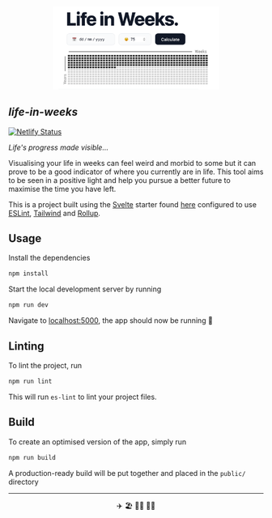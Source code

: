 <p align="center"> 
    <img src="docs/assets/logo.png" alt="Logo" width="65%">
</p>

## **_life-in-weeks_**

[![Netlify Status](https://api.netlify.com/api/v1/badges/848c185e-dd0c-47e8-b6e3-d86a6f0490f7/deploy-status)](https://app.netlify.com/sites/life-in-weeks/deploys)

_Life's progress made visible..._

Visualising your life in weeks can feel weird and morbid to some but it can prove to be a good indicator of where you currently are in life.
This tool aims to be seen in a positive light and help you pursue a better future to maximise the time you have left.

This is a project built using the [Svelte](https://svelte.dev) starter found [here](https://github.com/sveltejs/template) configured to use [ESLint](https://eslint.org/), [Tailwind](https://tailwindcss.com/) and [Rollup](https://rollupjs.org).

## Usage

Install the dependencies
```bash
npm install
```

Start the local development server by running
```bash
npm run dev
```

Navigate to [localhost:5000](http://localhost:5000), the app should now be running 🚀

## Linting

To lint the project, run
```bash
npm run lint
```

This will run `es-lint` to lint your project files.

## Build

To create an optimised version of the app, simply run

```bash
npm run build
```

A production-ready build will be put together and placed in the `public/` directory

---

<p align="center"> 
    ✈️ 🏖️ 🚵‍♂️ 🏄‍♂️
</p>